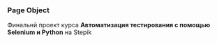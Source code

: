 ### Page Object

Финальнй проект курса __Автоматизация тестирования с помощью Selenium и Python__ на Stepik